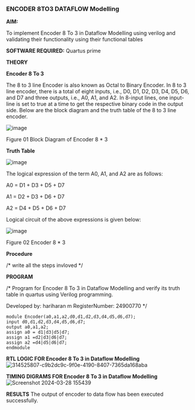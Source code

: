 ### ENCODER 8TO3 DATAFLOW Modelling

**AIM:**

To implement  Encoder 8 To 3 in Dataflow Modelling using verilog and validating their functionality using their functional tables

**SOFTWARE REQUIRED:** Quartus prime

**THEORY**

**Encoder 8 To 3**

The 8 to 3 line Encoder is also known as Octal to Binary Encoder. In 8 to 3 line encoder, there is a total of eight inputs, i.e., D0, D1, D2, D3, D4, D5, D6, and D7 and three outputs, i.e., A0, A1, and A2. In 8-input lines, one input-line is set to true at a time to get the respective binary code in the output side. Below are the block diagram and the truth table of the 8 to 3 line encoder.

![image](https://github.com/naavaneetha/ENCODER8TO3DATAFLOW/assets/154305477/0bc242c1-eb9e-4c47-afe5-30428470efc3)

Figure 01  Block Diagram of Encoder 8 * 3

**Truth Table**

![image](https://github.com/naavaneetha/ENCODER8TO3DATAFLOW/assets/154305477/35496b14-ae6e-4cd1-9abd-d6736b576575)

The logical expression of the term A0, A1, and A2 are as follows:

A0 = D1 + D3 + D5 + D7

A1 = D2 + D3 + D6 + D7

A2 = D4 + D5 + D6 + D7

Logical circuit of the above expressions is given below:

![image](https://github.com/naavaneetha/ENCODER8TO3DATAFLOW/assets/154305477/95acaee6-c873-4c75-89eb-ef09fb158053)

Figure 02  Encoder 8 * 3

**Procedure**

/* write all the steps invloved */

**PROGRAM**

/* Program for Encoder 8 To 3 in Dataflow Modelling and verify its truth table in quartus using Verilog programming. 

Developed by: hariharan m
RegisterNumber: 24900770
*/
```
module Encoder(a0,a1,a2,d0,d1,d2,d3,d4,d5,d6,d7);
input d0,d1,d2,d3,d4,d5,d6,d7;
output a0,a1,a2;
assign a0 = d1|d3|d5|d7;
assign a1 =d2|d3|d6|d7;
assign a2 =d4|d5|d6|d7;
endmodule
```

**RTL LOGIC FOR Encoder 8 To 3 in Dataflow Modelling**
![314525807-c9b2dc9c-9f0e-4190-8407-7365da168aba](https://github.com/priyadharshini210/ENCODER8TO3DATAFLOW/assets/148514638/8ca11b70-ce25-4787-bab0-a001e02f7e8b)

**TIMING DIGRAMS FOR Encoder 8 To 3 in Dataflow Modelling**
![Screenshot 2024-03-28 155439](https://github.com/priyadharshini210/ENCODER8TO3DATAFLOW/assets/148514638/1a0f27b1-ae56-447a-b606-acd4169f3380)

**RESULTS**
The output of encoder to data flow has been executed successfully.
